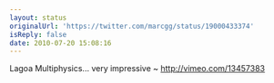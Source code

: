 ```yaml
---
layout: status
originalUrl: 'https://twitter.com/marcgg/status/19000433374'
isReply: false
date: 2010-07-20 15:08:16
---
```


Lagoa Multiphysics... very impressive ~ http://vimeo.com/13457383
